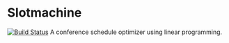 # Slotmachine
[![Build Status](https://travis-ci.org/emfcamp/slotmachine.svg?branch=master)](https://travis-ci.org/emfcamp/slotmachine)
A conference schedule optimizer using linear programming.
